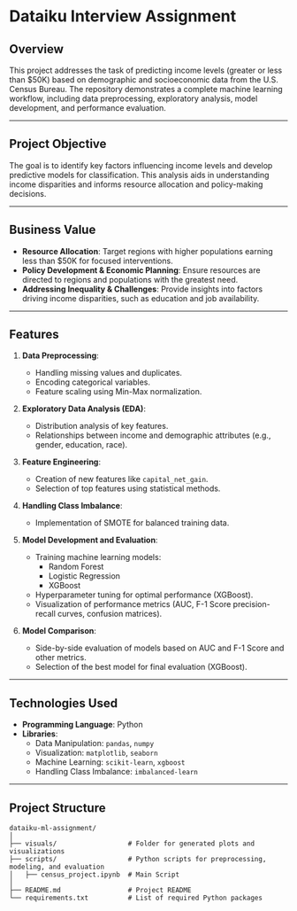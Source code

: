 # Dataiku Interview Assignment

## Overview
This project addresses the task of predicting income levels (greater or less than $50K) based on demographic and socioeconomic data from the U.S. Census Bureau. The repository demonstrates a complete machine learning workflow, including data preprocessing, exploratory analysis, model development, and performance evaluation.

---

## Project Objective
The goal is to identify key factors influencing income levels and develop predictive models for classification. This analysis aids in understanding income disparities and informs resource allocation and policy-making decisions.

---

## Business Value
- **Resource Allocation**: Target regions with higher populations earning less than $50K for focused interventions.
- **Policy Development & Economic Planning**: Ensure resources are directed to regions and populations with the greatest need.
- **Addressing Inequality & Challenges**: Provide insights into factors driving income disparities, such as education and job availability.

---

## Features
1. **Data Preprocessing**:
   - Handling missing values and duplicates.
   - Encoding categorical variables.
   - Feature scaling using Min-Max normalization.

2. **Exploratory Data Analysis (EDA)**:
   - Distribution analysis of key features.
   - Relationships between income and demographic attributes (e.g., gender, education, race).

3. **Feature Engineering**:
   - Creation of new features like `capital_net_gain`.
   - Selection of top features using statistical methods.

4. **Handling Class Imbalance**:
   - Implementation of SMOTE for balanced training data.

5. **Model Development and Evaluation**:
   - Training machine learning models: 
     - Random Forest
     - Logistic Regression
     - XGBoost
   - Hyperparameter tuning for optimal performance (XGBoost).
   - Visualization of performance metrics (AUC, F-1 Score precision-recall curves, confusion matrices).

6. **Model Comparison**:
   - Side-by-side evaluation of models based on AUC and F-1 Score and other metrics.
   - Selection of the best model for final evaluation (XGBoost).

---

## Technologies Used
- **Programming Language**: Python
- **Libraries**:
  - Data Manipulation: `pandas`, `numpy`
  - Visualization: `matplotlib`, `seaborn`
  - Machine Learning: `scikit-learn`, `xgboost`
  - Handling Class Imbalance: `imbalanced-learn`

---

## Project Structure
```plaintext
dataiku-ml-assignment/
│
├── visuals/                  # Folder for generated plots and visualizations
├── scripts/                  # Python scripts for preprocessing, modeling, and evaluation
│   ├── census_project.ipynb  # Main Script
│
├── README.md                 # Project README
└── requirements.txt          # List of required Python packages
